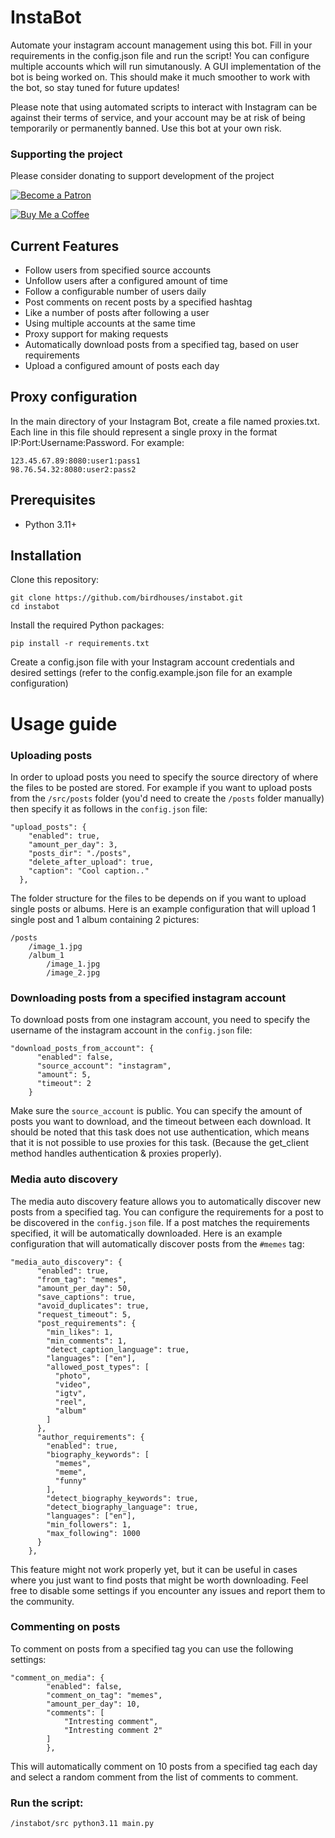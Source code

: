 # InstaBot
Automate your instagram account management using this bot. Fill in your requirements in the config.json file and run the script! You can configure multiple accounts which will run simutanously.
A GUI implementation of the bot is being worked on. This should make it much smoother to work with the bot, so stay tuned for future updates!

Please note that using automated scripts to interact with Instagram can be against their terms of service, and your account may be at risk of being temporarily or permanently banned. Use this bot at your own risk.

### Supporting the project
Please consider donating to support development of the project

[![Become a Patron](https://c5.patreon.com/external/logo/become_a_patron_button.png)](https://www.patreon.com/birdhouses) <br>

[![Buy Me a Coffee](https://img.shields.io/badge/Buy%20Me%20a-Coffee-orange)](https://www.buymeacoffee.com/birdhouses) <br>


## Current Features
- Follow users from specified source accounts
- Unfollow users after a configured amount of time
- Follow a configurable number of users daily
- Post comments on recent posts by a specified hashtag
- Like a number of posts after following a user
- Using multiple accounts at the same time
- Proxy support for making requests
- Automatically download posts from a specified tag, based on user requirements
- Upload a configured amount of posts each day

## Proxy configuration
In the main directory of your Instagram Bot, create a file named proxies.txt. Each line in this file should represent a single proxy in the format IP:Port:Username:Password. For example:

    123.45.67.89:8080:user1:pass1
    98.76.54.32:8080:user2:pass2


## Prerequisites

- Python 3.11+

## Installation

Clone this repository:

    git clone https://github.com/birdhouses/instabot.git
    cd instabot

Install the required Python packages:

    pip install -r requirements.txt

Create a config.json file with your Instagram account credentials and desired settings (refer to the config.example.json file for an example configuration)


# Usage guide
### Uploading posts
In order to upload posts you need to specify the source directory of where the files to be posted are stored.
For example if you want to upload posts from the `/src/posts` folder (you'd need to create the `/posts` folder manually) then specify it as follows in the `config.json` file:

    "upload_posts": {
        "enabled": true,
        "amount_per_day": 3,
        "posts_dir": "./posts",
        "delete_after_upload": true,
        "caption": "Cool caption.."
      },
The folder structure for the files to be depends on if you want to upload single posts or albums. Here is an example configuration that will upload 1 single post and 1 album containing 2 pictures:

    /posts
        /image_1.jpg
        /album_1
            /image_1.jpg
            /image_2.jpg

### Downloading posts from a specified instagram account
To download posts from one instagram account, you need to specify the username of the instagram account in the `config.json` file:

    "download_posts_from_account": {
          "enabled": false,
          "source_account": "instagram",
          "amount": 5,
          "timeout": 2
        }
Make sure the `source_account` is public. You can specify the amount of posts you want to download, and the timeout between each download.
It should be noted that this task does not use authentication, which means that it is not possible to use proxies for this task. (Because the get_client method handles authentication & proxies properly).

### Media auto discovery
The media auto discovery feature allows you to automatically discover new posts from a specified tag. You can configure the requirements for a post to be discovered in the `config.json` file. If a post matches the requirements specified, it will be automatically downloaded. Here is an example configuration that will automatically discover posts from the `#memes` tag:

    "media_auto_discovery": {
          "enabled": true,
          "from_tag": "memes",
          "amount_per_day": 50,
          "save_captions": true,
          "avoid_duplicates": true,
          "request_timeout": 5,
          "post_requirements": {
            "min_likes": 1,
            "min_comments": 1,
            "detect_caption_language": true,
            "languages": ["en"],
            "allowed_post_types": [
              "photo",
              "video",
              "igtv",
              "reel",
              "album"
            ]
          },
          "author_requirements": {
            "enabled": true,
            "biography_keywords": [
              "memes",
              "meme",
              "funny"
            ],
            "detect_biography_keywords": true,
            "detect_biography_language": true,
            "languages": ["en"],
            "min_followers": 1,
            "max_following": 1000
          }
        },

This feature might not work properly yet, but it can be useful in cases where you just want to find posts that might be worth downloading. Feel free to disable some settings if you encounter any issues and report them to the community.

### Commenting on posts
To comment on posts from a specified tag you can use the following settings:

    "comment_on_media": {
            "enabled": false,
            "comment_on_tag": "memes",
            "amount_per_day": 10,
            "comments": [
                "Intresting comment",
                "Intresting comment 2"
            ]
            },
This will automatically comment on 10 posts from a specified tag each day and select a random comment from the list of comments to comment.

### Run the script:

    /instabot/src python3.11 main.py


